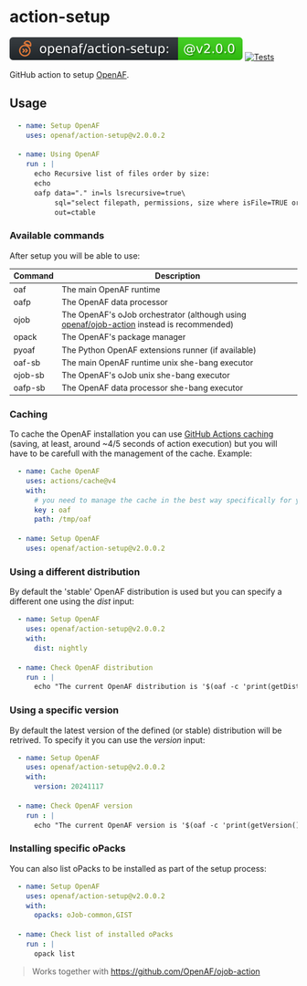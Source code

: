 # action-setup

![version](.github/ojobs/version.svg) [![Tests](https://github.com/OpenAF/action-setup/actions/workflows/tests.yml/badge.svg)](https://github.com/OpenAF/action-setup/actions/workflows/tests.yml)

GitHub action to setup [OpenAF](https://docs.openaf.io).

## Usage

```yaml
  - name: Setup OpenAF
    uses: openaf/action-setup@v2.0.0.2

  - name: Using OpenAF
    run : |
      echo Recursive list of files order by size:
      echo
      oafp data="." in=ls lsrecursive=true\
           sql="select filepath, permissions, size where isFile=TRUE order by size desc"\
           out=ctable
```

### Available commands

After setup you will be able to use:

| Command | Description |
|---------|-------------|
| oaf     | The main OpenAF runtime |
| oafp    | The OpenAF data processor |
| ojob    | The OpenAF's oJob orchestrator (although using [openaf/ojob-action](https://github.com/OpenAF/ojob-action) instead is recommended) |
| opack   | The OpenAF's package manager |
| pyoaf   | The Python OpenAF extensions runner (if available) |
| oaf-sb  | The main OpenAF runtime unix she-bang executor |
| ojob-sb | The OpenAF's oJob unix she-bang executor |
| oafp-sb | The OpenAF data processor she-bang executor |

### Caching

To cache the OpenAF installation you can use [GitHub Actions caching](https://docs.github.com/en/actions/using-workflows/caching-dependencies-to-speed-up-workflows) (saving, at least, around ~4/5 seconds of action execution) but you will have to be carefull with the management of the cache. Example:

```yaml
  - name: Cache OpenAF
    uses: actions/cache@v4
    with:
      # you need to manage the cache in the best way specifically for your case
      key : oaf
      path: /tmp/oaf

  - name: Setup OpenAF
    uses: openaf/action-setup@v2.0.0.2
```

### Using a different distribution

By default the 'stable' OpenAF distribution is used but you can specify a different one using the _dist_ input:

```yaml
  - name: Setup OpenAF
    uses: openaf/action-setup@v2.0.0.2
    with:
      dist: nightly

  - name: Check OpenAF distribution
    run : |
      echo "The current OpenAF distribution is '$(oaf -c 'print(getDistribution())')'"
```

### Using a specific version

By default the latest version of the defined (or stable) distribution will be retrived. To specify it you can use the _version_ input:

```yaml
  - name: Setup OpenAF
    uses: openaf/action-setup@v2.0.0.2
    with:
      version: 20241117

  - name: Check OpenAF version
    run : |
      echo "The current OpenAF version is '$(oaf -c 'print(getVersion())')'"
```

### Installing specific oPacks

You can also list oPacks to be installed as part of the setup process:

```yaml
  - name: Setup OpenAF
    uses: openaf/action-setup@v2.0.0.2
    with:
      opacks: oJob-common,GIST

  - name: Check list of installed oPacks
    run : |
      opack list
```

> Works together with https://github.com/OpenAF/ojob-action

